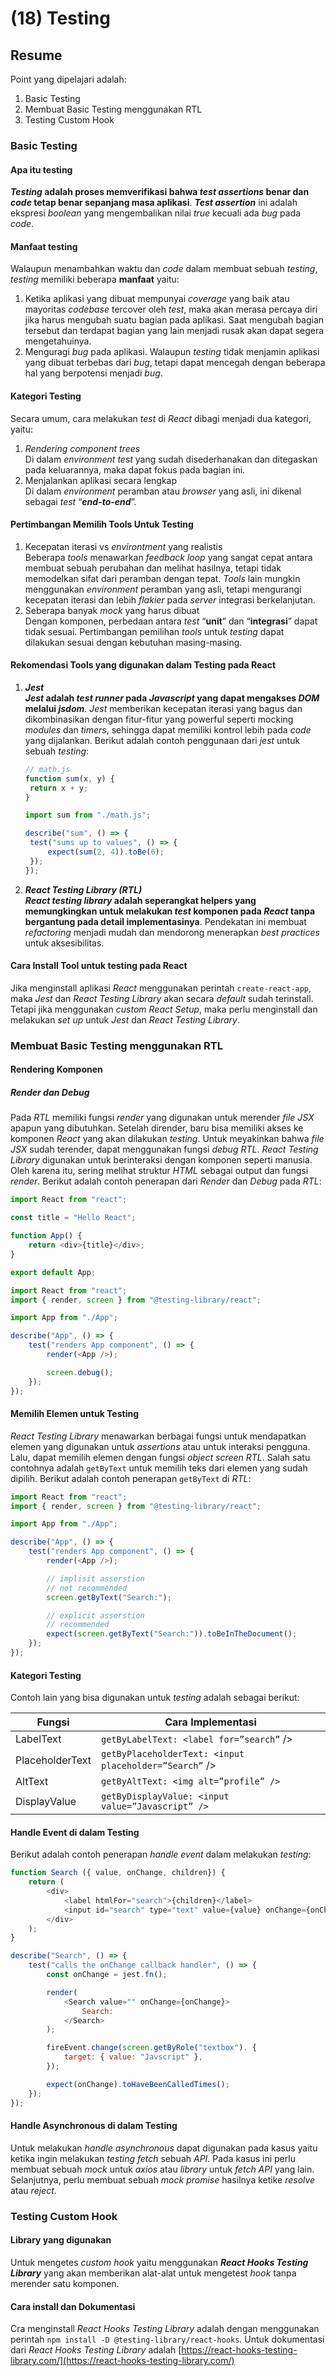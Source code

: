 # (18) Testing

## Resume

Point yang dipelajari adalah:

1. Basic Testing
2. Membuat Basic Testing menggunakan RTL
3. Testing Custom Hook

### Basic Testing

#### Apa itu testing

**_Testing_ adalah proses memverifikasi bahwa _test assertions_ benar dan _code_ tetap benar sepanjang masa aplikasi**. _**Test assertion**_ ini adalah ekspresi _boolean_ yang mengembalikan nilai _true_ kecuali ada _bug_ pada _code_.

#### Manfaat testing

Walaupun menambahkan waktu dan _code_ dalam membuat sebuah _testing_, _testing_ memiliki beberapa **manfaat** yaitu:

1. Ketika aplikasi yang dibuat mempunyai _coverage_ yang baik atau mayoritas _codebase_ tercover oleh _test_, maka akan merasa percaya diri jika harus mengubah suatu bagian pada aplikasi. Saat mengubah bagian tersebut dan terdapat bagian yang lain menjadi rusak akan dapat segera mengetahuinya.
2. Menguragi _bug_ pada aplikasi. Walaupun _testing_ tidak menjamin aplikasi yang dibuat terbebas dari _bug_, tetapi dapat mencegah dengan beberapa hal yang berpotensi menjadi _bug_.

#### Kategori Testing

Secara umum, cara melakukan _test_ di _React_ dibagi menjadi dua kategori, yaitu:

1. _Rendering component trees_\
   Di dalam _environment test_ yang sudah disederhanakan dan ditegaskan pada keluarannya, maka dapat fokus pada bagian ini.
2. Menjalankan aplikasi secara lengkap\
   Di dalam _environment_ peramban atau _browser_ yang asli, ini dikenal sebagai _test_ “_**end-to-end**_”.

#### Pertimbangan Memilih Tools Untuk Testing

1. Kecepatan iterasi vs _environtment_ yang realistis\
   Beberapa _tools_ menawarkan _feedback loop_ yang sangat cepat antara membuat sebuah perubahan dan melihat hasilnya, tetapi tidak memodelkan sifat dari peramban dengan tepat. _Tools_ lain mungkin menggunakan _environment_ peramban yang asli, tetapi mengurangi kecepatan iterasi dan lebih _flakier_ pada _server_ integrasi berkelanjutan.
2. Seberapa banyak _mock_ yang harus dibuat\
   Dengan komponen, perbedaan antara _test_ “**unit**” dan “**integrasi**” dapat tidak sesuai. Pertimbangan pemilihan _tools_ untuk _testing_ dapat dilakukan sesuai dengan kebutuhan masing-masing.

#### Rekomendasi Tools yang digunakan dalam Testing pada React

1. _**Jest**_\
   **_Jest_ adalah _test runner_ pada _Javascript_ yang dapat mengakses _DOM_ melalui _jsdom_**. _Jest_ memberikan kecepatan iterasi yang bagus dan dikombinasikan dengan fitur-fitur yang powerful seperti mocking _modules_ dan _timers_, sehingga dapat memiliki kontrol lebih pada _code_ yang dijalankan. Berikut adalah contoh penggunaan dari _jest_ untuk sebuah _testing_:

   ```js
   // math.js
   function sum(x, y) {
   	return x + y;
   }

   import sum from "./math.js";

   describe("sum", () => {
   	test("sums up to values", () => {
   		expect(sum(2, 4)).toBe(6);
   	});
   });
   ```

2. _**React Testing Library (RTL)**_\
   **_React testing library_ adalah seperangkat helpers yang memungkingkan untuk melakukan _test_ komponen pada _React_ tanpa bergantung pada detail implementasinya**. Pendekatan ini membuat _refactoring_ menjadi mudah dan mendorong menerapkan _best practices_ untuk aksesibilitas.

#### Cara Install Tool untuk testing pada React

Jika menginstall aplikasi _React_ menggunakan perintah `create-react-app`, maka _Jest_ dan _React Testing Library_ akan secara _default_ sudah terinstall. Tetapi jika menggunakan _custom React Setup_, maka perlu menginstall dan melakukan _set up_ untuk _Jest_ dan _React Testing Library_.

### Membuat Basic Testing menggunakan RTL

#### Rendering Komponen

##### Render dan Debug

Pada _RTL_ memiliki fungsi _render_ yang digunakan untuk merender _file JSX_ apapun yang dibutuhkan. Setelah dirender, baru bisa memiliki akses ke komponen _React_ yang akan dilakukan _testing_. Untuk meyakinkan bahwa _file JSX_ sudah terender, dapat menggunakan fungsi _debug RTL_. _React Testing Library_ digunakan untuk berinteraksi dengan komponen seperti manusia. Oleh karena itu, sering melihat struktur _HTML_ sebagai output dan fungsi _render_. Berikut adalah contoh penerapan dari _Render_ dan _Debug_ pada _RTL_:

```js
import React from "react";

const title = "Hello React";

function App() {
	return <div>{title}</div>;
}

export default App;

import React from "react";
import { render, screen } from "@testing-library/react";

import App from "./App";

describe("App", () => {
	test("renders App component", () => {
		render(<App />);

		screen.debug();
	});
});
```

#### Memilih Elemen untuk Testing

_React Testing Library_ menawarkan berbagai fungsi untuk mendapatkan elemen yang digunakan untuk _assertions_ atau untuk interaksi pengguna. Lalu, dapat memilih elemen dengan fungsi _object screen RTL_. Salah satu contohnya adalah `getByText` untuk memilih teks dari elemen yang sudah dipilih. Berikut adalah contoh penerapan `getByText` di _RTL_:

```js
import React from "react";
import { render, screen } from "@testing-library/react";

import App from "./App";

describe("App", () => {
	test("renders App component", () => {
		render(<App />);

		// implisit asserstion
		// not recommended
		screen.getByText("Search:");

		// explicit asserstion
		// recommended
		expect(screen.getByText("Search:")).toBeInTheDocument();
	});
});
```

#### Kategori Testing

Contoh lain yang bisa digunakan untuk _testing_ adalah sebagai berikut:

| Fungsi          | Cara Implementasi                                      |
| --------------- | ------------------------------------------------------ |
| LabelText       | `getByLabelText: <label for=”search”` />               |
| PlaceholderText | `getByPlaceholderText: <input placeholder=”Search”` /> |
| AltText         | `getByAltText: <img alt=”profile” />`                  |
| DisplayValue    | `getByDisplayValue: <input value=”Javascript” />`      |

#### Handle Event di dalam Testing

Berikut adalah contoh penerapan _handle event_ dalam melakukan _testing_:

```js
function Search ({ value, onChange, children}) {
    return (
        <div>
            <label htmlFor="search">{children}</label>
            <input id="search" type="text" value={value} onChange={onChange} />
        </div>
    );
}

describe("Search", () => {
    test("calls the onChange callback handler", () => {
        const onChange = jest.fn();

        render(
            <Search value="" onChange={onChange}>
                Search:
            </Search>
        );

        fireEvent.change(screen.getByRole("textbox"). {
            target: { value: "Javscript" },
        });

        expect(onChange).toHaveBeenCalledTimes();
    });
});
```

#### Handle Asynchronous di dalam Testing

Untuk melakukan _handle asynchronous_ dapat digunakan pada kasus yaitu ketika ingin melakukan _testing fetch_ sebuah _API_. Pada kasus ini perlu membuat sebuah _mock_ untuk _axios_ atau _library_ untuk _fetch API_ yang lain. Selanjutnya, perlu membuat sebuah _mock promise_ hasilnya ketike _resolve_ atau _reject_.

### Testing Custom Hook

#### Library yang digunakan

Untuk mengetes _custom hook_ yaitu menggunakan _**React Hooks Testing Library**_ yang akan memberikan alat-alat untuk mengetest _hook_ tanpa merender satu komponen.

#### Cara install dan Dokumentasi

Cra menginstall _React Hooks Testing Library_ adalah dengan menggunakan perintah `npm install -D @testing-library/react-hooks`.
Untuk dokumentasi dari _React Hooks Testing Library_ adalah [https://react-hooks-testing-library.com/](https://react-hooks-testing-library.com/)
